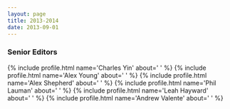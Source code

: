 ```yaml
---
layout: page
title: 2013-2014
date: 2013-09-01
---
```

### Senior Editors

{% include profile.html
name='Charles Yin'
about='
'
%}
{% include profile.html
name='Alex Young'
about='
'
%}
{% include profile.html
name='Alex Shepherd'
about='
'
%}
{% include profile.html
name='Phil Lauman'
about='
'
%}
{% include profile.html
name='Leah Hayward'
about='
'
%}
{% include profile.html
name='Andrew Valente'
about='
'
%}
